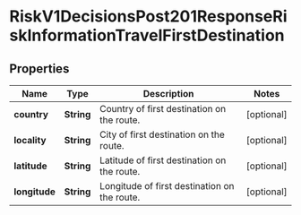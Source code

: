 
# RiskV1DecisionsPost201ResponseRiskInformationTravelFirstDestination

## Properties
Name | Type | Description | Notes
------------ | ------------- | ------------- | -------------
**country** | **String** | Country of first destination on the route. |  [optional]
**locality** | **String** | City of first destination on the route. |  [optional]
**latitude** | **String** | Latitude of first destination on the route. |  [optional]
**longitude** | **String** | Longitude of first destination on the route. |  [optional]



